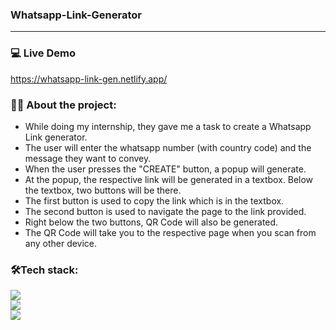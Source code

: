 ### Whatsapp-Link-Generator

___

### 💻 Live Demo

https://whatsapp-link-gen.netlify.app/

### 👨‍💻 About the project:

- While doing my internship, they gave me a task to create a Whatsapp Link generator.
- The user will enter the whatsapp number (with country code) and the message they want to convey.
- When the user presses the "CREATE" button, a popup will generate.
- At the popup, the respective link will be generated in a textbox. Below the textbox, two buttons will be there.
- The first button is used to copy the link which is in the textbox.
- The second button is used to navigate the page to the link provided.
- Right below the two buttons, QR Code will also be generated.
- The QR Code will take you to the respective page when you scan from any other device.

### 🛠️Tech stack:

<div>
  <img src="https://img.shields.io/badge/HTML5-E34F26?style=for-the-badge&logo=html5&logoColor=white"><br>
  <img src="https://img.shields.io/badge/CSS3-1572B6?style=for-the-badge&logo=css3&logoColor=white"><br>
  <img src="https://img.shields.io/badge/JavaScript-323330?style=for-the-badge&logo=javascript&logoColor=F7DF1E">
</div>



